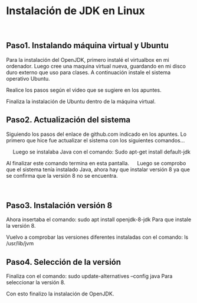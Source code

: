 # Instalación de JDK en Linux
 
## Paso1. Instalando máquina virtual y Ubuntu
Para la instalación del OpenJDK, primero instalé el virtualbox en mi ordenador. Luego cree una maquina virtual nueva, guardando en mi disco duro externo que uso para clases.
A continuación instale el sistema operativo Ubuntu.
  
 
Realice los pasos según el video que se sugiere en los apuntes.
 
 
 
Finaliza la instalación de Ubuntu dentro de la máquina virtual.
 
## Paso2. Actualización del sistema
Siguiendo los pasos del enlace de github.com indicado en los apuntes.
Lo primero que hice fue actualizar el sistema con los siguientes comandos…
  
 
Luego se instalaba Java con el comando:
Sudo apt-get install default-jdk
 
Al finalizar este comando termina en esta pantalla. 
 
Luego se comprobo que el sistema tenía instalado Java, ahora hay que instalar versión 8 ya que se confirma que la versión 8 no se encuentra.
 


 
## Paso3. Instalación versión 8
Ahora insertaba el comando: sudo apt install openjdk-8-jdk
Para que instale la versión 8.
 
Vuelvo a comprobar las versiones diferentes instaladas con el comando: ls /usr/lib/jvm  
## Paso4. Selección de la versión
Finaliza con el comando: sudo update-alternatives –config java
Para seleccionar la versión 8.
 
Con esto finalizo la instalación de OpenJDK.
